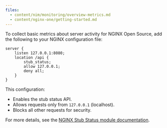 ```yaml
---
files:
  - content/nim/monitoring/overview-metrics.md
  - content/nginx-one/getting-started.md  
---
```


To collect basic metrics about server activity for NGINX Open Source, add the following to your NGINX configuration file:

```nginx
server {
    listen 127.0.0.1:8080;
    location /api {
        stub_status;
        allow 127.0.0.1;
        deny all;
    }
}
```

This configuration:

- Enables the stub status API.
- Allows requests only from `127.0.0.1` (localhost).
- Blocks all other requests for security.

For more details, see the [NGINX Stub Status module documentation](https://nginx.org/en/docs/http/ngx_http_stub_status_module.html).